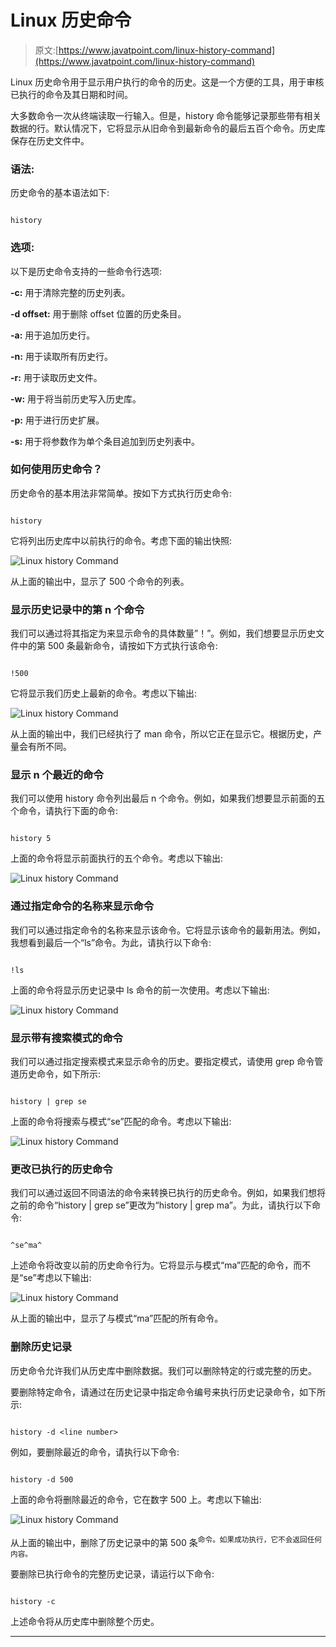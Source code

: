 # Linux 历史命令

> 原文:[https://www.javatpoint.com/linux-history-command](https://www.javatpoint.com/linux-history-command)

Linux 历史命令用于显示用户执行的命令的历史。这是一个方便的工具，用于审核已执行的命令及其日期和时间。

大多数命令一次从终端读取一行输入。但是，history 命令能够记录那些带有相关数据的行。默认情况下，它将显示从旧命令到最新命令的最后五百个命令。历史库保存在历史文件中。

### 语法:

历史命令的基本语法如下:

```

history

```

### 选项:

以下是历史命令支持的一些命令行选项:

**-c:** 用于清除完整的历史列表。

**-d offset:** 用于删除 offset 位置的历史条目。

**-a:** 用于追加历史行。

**-n:** 用于读取所有历史行。

**-r:** 用于读取历史文件。

**-w:** 用于将当前历史写入历史库。

**-p:** 用于进行历史扩展。

**-s:** 用于将参数作为单个条目追加到历史列表中。

### 如何使用历史命令？

历史命令的基本用法非常简单。按如下方式执行历史命令:

```

history

```

它将列出历史库中以前执行的命令。考虑下面的输出快照:

![Linux history Command](../Images/bcabc695e8b1bf3d7df60e9b5b36de12.png)

从上面的输出中，显示了 500 个命令的列表。

### 显示历史记录中的第 n 个命令

我们可以通过将其指定为来显示命令的具体数量”！<command number=""></command>”。例如，我们想要显示历史文件中的第 500 条最新命令，请按如下方式执行该命令:

```

!500

```

它将显示我们历史上最新的命令。考虑以下输出:

![Linux history Command](../Images/1aefcde788b46725bd83041337bd5b97.png)

从上面的输出中，我们已经执行了 man 命令，所以它正在显示它。根据历史，产量会有所不同。

### 显示 n 个最近的命令

我们可以使用 history 命令列出最后 n 个命令。例如，如果我们想要显示前面的五个命令，请执行下面的命令:

```

history 5

```

上面的命令将显示前面执行的五个命令。考虑以下输出:

![Linux history Command](../Images/060591527b6d00fbaf1a22787c2d040f.png)

### 通过指定命令的名称来显示命令

我们可以通过指定命令的名称来显示该命令。它将显示该命令的最新用法。例如，我想看到最后一个“ls”命令。为此，请执行以下命令:

```

!ls

```

上面的命令将显示历史记录中 ls 命令的前一次使用。考虑以下输出:

![Linux history Command](../Images/7ba70856e2f985ffd990019172a492f4.png)

### 显示带有搜索模式的命令

我们可以通过指定搜索模式来显示命令的历史。要指定模式，请使用 grep 命令管道历史命令，如下所示:

```

history | grep se

```

上面的命令将搜索与模式“se”匹配的命令。考虑以下输出:

![Linux history Command](../Images/dad5ebd2d2040140d50a5f28fb27ebce.png)

### 更改已执行的历史命令

我们可以通过返回不同语法的命令来转换已执行的历史命令。例如，如果我们想将之前的命令“history | grep se”更改为“history | grep ma”。为此，请执行以下命令:

```

^se^ma^

```

上述命令将改变以前的历史命令行为。它将显示与模式“ma”匹配的命令，而不是“se”考虑以下输出:

![Linux history Command](../Images/695ed47fcc8586bd84fb18f66bc7c0a7.png)

从上面的输出中，显示了与模式“ma”匹配的所有命令。

### 删除历史记录

历史命令允许我们从历史库中删除数据。我们可以删除特定的行或完整的历史。

要删除特定命令，请通过在历史记录中指定命令编号来执行历史记录命令，如下所示:

```

history -d <line number>

```

例如，要删除最近的命令，请执行以下命令:

```

history -d 500

```

上面的命令将删除最近的命令，它在数字 500 上。考虑以下输出:

![Linux history Command](../Images/573076ec04d1ecfa57b9789341565a18.png)

从上面的输出中，删除了历史记录中的第 500 条<sup>命令。如果成功执行，它不会返回任何内容。</sup>

要删除已执行命令的完整历史记录，请运行以下命令:

```

history -c

```

上述命令将从历史库中删除整个历史。

* * *